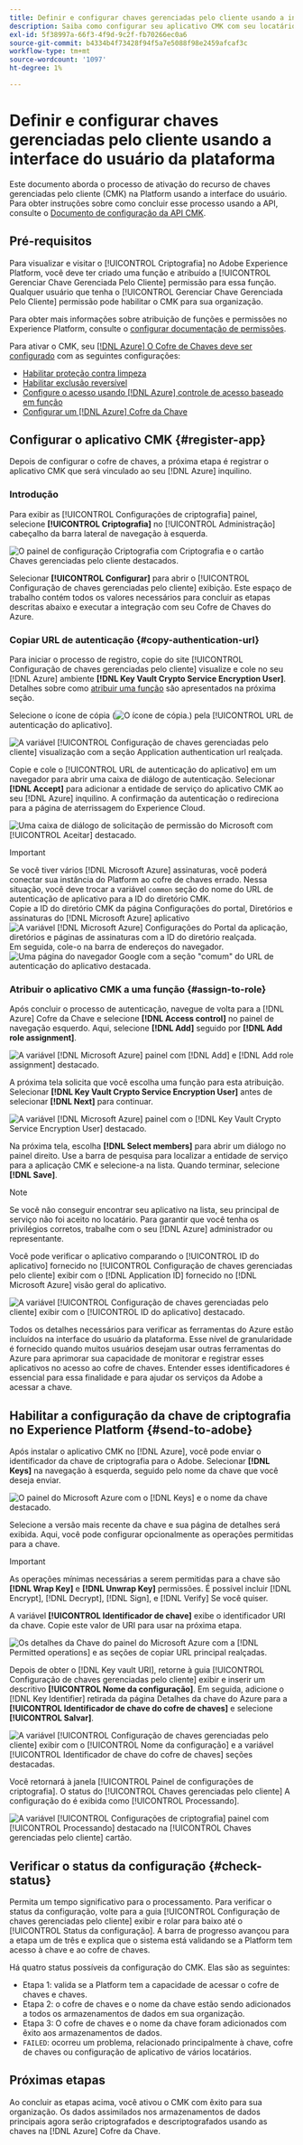 ```yaml
---
title: Definir e configurar chaves gerenciadas pelo cliente usando a interface do usuário da plataforma
description: Saiba como configurar seu aplicativo CMK com seu locatário do Azure e enviar sua ID de chave de criptografia para a Adobe Experience Platform.
exl-id: 5f38997a-66f3-4f9d-9c2f-fb70266ec0a6
source-git-commit: b4334b4f73428f94f5a7e5088f98e2459afcaf3c
workflow-type: tm+mt
source-wordcount: '1097'
ht-degree: 1%

---
```


# Definir e configurar chaves gerenciadas pelo cliente usando a interface do usuário da plataforma

Este documento aborda o processo de ativação do recurso de chaves gerenciadas pelo cliente (CMK) na Platform usando a interface do usuário. Para obter instruções sobre como concluir esse processo usando a API, consulte o [Documento de configuração da API CMK](./api-set-up.md).

## Pré-requisitos

Para visualizar e visitar o [!UICONTROL Criptografia] no Adobe Experience Platform, você deve ter criado uma função e atribuído a [!UICONTROL Gerenciar Chave Gerenciada Pelo Cliente] permissão para essa função. Qualquer usuário que tenha o [!UICONTROL Gerenciar Chave Gerenciada Pelo Cliente] permissão pode habilitar o CMK para sua organização.

Para obter mais informações sobre atribuição de funções e permissões no Experience Platform, consulte o [configurar documentação de permissões](https://experienceleague.adobe.com/docs/platform-learn/getting-started-for-data-architects-and-data-engineers/configure-permissions.html?lang=pt-BR).

Para ativar o CMK, seu [[!DNL Azure] O Cofre de Chaves deve ser configurado](./azure-key-vault-config.md) com as seguintes configurações:

* [Habilitar proteção contra limpeza](https://learn.microsoft.com/en-us/azure/key-vault/general/soft-delete-overview#purge-protection)
* [Habilitar exclusão reversível](https://learn.microsoft.com/en-us/azure/key-vault/general/soft-delete-overview)
* [Configure o acesso usando [!DNL Azure] controle de acesso baseado em função](https://learn.microsoft.com/en-us/azure/role-based-access-control/)
* [Configurar um [!DNL Azure] Cofre da Chave](./azure-key-vault-config.md)

## Configurar o aplicativo CMK {#register-app}

Depois de configurar o cofre de chaves, a próxima etapa é registrar o aplicativo CMK que será vinculado ao seu [!DNL Azure] inquilino.

### Introdução

Para exibir as [!UICONTROL Configurações de criptografia] painel, selecione **[!UICONTROL Criptografia]** no [!UICONTROL Administração] cabeçalho da barra lateral de navegação à esquerda.

![O painel de configuração Criptografia com Criptografia e o cartão Chaves gerenciadas pelo cliente destacados.](../../images/governance-privacy-security/customer-managed-keys/encryption-configraion.png)

Selecionar **[!UICONTROL Configurar]** para abrir o [!UICONTROL Configuração de chaves gerenciadas pelo cliente] exibição. Este espaço de trabalho contém todos os valores necessários para concluir as etapas descritas abaixo e executar a integração com seu Cofre de Chaves do Azure.

### Copiar URL de autenticação {#copy-authentication-url}

Para iniciar o processo de registro, copie do site [!UICONTROL Configuração de chaves gerenciadas pelo cliente] visualize e cole no seu [!DNL Azure] ambiente **[!DNL Key Vault Crypto Service Encryption User]**. Detalhes sobre como [atribuir uma função](#assign-to-role) são apresentados na próxima seção.

Selecione o ícone de cópia (![O ícone de cópia.](../../images/governance-privacy-security/customer-managed-keys/copy-icon.png)) pela [!UICONTROL URL de autenticação do aplicativo].

![A variável [!UICONTROL Configuração de chaves gerenciadas pelo cliente] visualização com a seção Application authentication url realçada.](../../images/governance-privacy-security/customer-managed-keys/application-authentication-url.png)

Copie e cole o [!UICONTROL URL de autenticação do aplicativo] em um navegador para abrir uma caixa de diálogo de autenticação. Selecionar **[!DNL Accept]** para adicionar a entidade de serviço do aplicativo CMK ao seu [!DNL Azure] inquilino. A confirmação da autenticação o redireciona para a página de aterrissagem do Experience Cloud.

![Uma caixa de diálogo de solicitação de permissão do Microsoft com [!UICONTROL Aceitar] destacado.](../../images/governance-privacy-security/customer-managed-keys/app-permission.png)

>[!IMPORTANT]
>
>Se você tiver vários [!DNL Microsoft Azure] assinaturas, você poderá conectar sua instância do Platform ao cofre de chaves errado. Nessa situação, você deve trocar a variável `common` seção do nome do URL de autenticação de aplicativo para a ID do diretório CMK.<br>Copie a ID do diretório CMK da página Configurações do portal, Diretórios e assinaturas do [!DNL Microsoft Azure] aplicativo<br>![A variável [!DNL Microsoft Azure] Configurações do Portal da aplicação, diretórios e páginas de assinaturas com a ID do diretório realçada.](../../images/governance-privacy-security/customer-managed-keys/directory-id.png)<br>Em seguida, cole-o na barra de endereços do navegador.<br>![Uma página do navegador Google com a seção &quot;comum&quot; do URL de autenticação do aplicativo destacada.](../../images/governance-privacy-security/customer-managed-keys/common-url-section.png)

### Atribuir o aplicativo CMK a uma função {#assign-to-role}

Após concluir o processo de autenticação, navegue de volta para a [!DNL Azure] Cofre da Chave e selecione **[!DNL Access control]** no painel de navegação esquerdo. Aqui, selecione **[!DNL Add]** seguido por **[!DNL Add role assignment]**.

![A variável [!DNL Microsoft Azure] painel com [!DNL Add] e [!DNL Add role assignment] destacado.](../../images/governance-privacy-security/customer-managed-keys/add-role-assignment.png)

A próxima tela solicita que você escolha uma função para esta atribuição. Selecionar **[!DNL Key Vault Crypto Service Encryption User]** antes de selecionar **[!DNL Next]** para continuar.

![A variável [!DNL Microsoft Azure] painel com o [!DNL Key Vault Crypto Service Encryption User] destacado.](../../images/governance-privacy-security/customer-managed-keys/select-role.png)

Na próxima tela, escolha **[!DNL Select members]** para abrir um diálogo no painel direito. Use a barra de pesquisa para localizar a entidade de serviço para a aplicação CMK e selecione-a na lista. Quando terminar, selecione **[!DNL Save]**.

>[!NOTE]
>
>Se você não conseguir encontrar seu aplicativo na lista, seu principal de serviço não foi aceito no locatário. Para garantir que você tenha os privilégios corretos, trabalhe com o seu [!DNL Azure] administrador ou representante.

Você pode verificar o aplicativo comparando o [!UICONTROL ID do aplicativo] fornecido no [!UICONTROL Configuração de chaves gerenciadas pelo cliente] exibir com o [!DNL Application ID] fornecido no [!DNL Microsoft Azure] visão geral do aplicativo.

![A variável [!UICONTROL Configuração de chaves gerenciadas pelo cliente] exibir com o [!UICONTROL ID do aplicativo] destacado.](../../images/governance-privacy-security/customer-managed-keys/application-id.png)

Todos os detalhes necessários para verificar as ferramentas do Azure estão incluídos na interface do usuário da plataforma. Esse nível de granularidade é fornecido quando muitos usuários desejam usar outras ferramentas do Azure para aprimorar sua capacidade de monitorar e registrar esses aplicativos no acesso ao cofre de chaves. Entender esses identificadores é essencial para essa finalidade e para ajudar os serviços da Adobe a acessar a chave.

## Habilitar a configuração da chave de criptografia no Experience Platform {#send-to-adobe}

Após instalar o aplicativo CMK no [!DNL Azure], você pode enviar o identificador da chave de criptografia para o Adobe. Selecionar **[!DNL Keys]** na navegação à esquerda, seguido pelo nome da chave que você deseja enviar.

![O painel do Microsoft Azure com o [!DNL Keys] e o nome da chave destacado.](../../images/governance-privacy-security/customer-managed-keys/select-key.png)

Selecione a versão mais recente da chave e sua página de detalhes será exibida. Aqui, você pode configurar opcionalmente as operações permitidas para a chave.

>[!IMPORTANT]
>
>As operações mínimas necessárias a serem permitidas para a chave são **[!DNL Wrap Key]** e **[!DNL Unwrap Key]** permissões. É possível incluir [!DNL Encrypt], [!DNL Decrypt], [!DNL Sign], e [!DNL Verify] Se você quiser.

A variável **[!UICONTROL Identificador de chave]** exibe o identificador URI da chave. Copie este valor de URI para usar na próxima etapa.

![Os detalhes da Chave do painel do Microsoft Azure com a [!DNL Permitted operations] e as seções de copiar URL principal realçadas.](../../images/governance-privacy-security/customer-managed-keys/copy-key-url.png)

Depois de obter o [!DNL Key vault URI], retorne à guia [!UICONTROL Configuração de chaves gerenciadas pelo cliente] exibir e inserir um descritivo **[!UICONTROL Nome da configuração]**. Em seguida, adicione o [!DNL Key Identifier] retirada da página Detalhes da chave do Azure para a **[!UICONTROL Identificador de chave do cofre de chaves]** e selecione **[!UICONTROL Salvar]**.

![A variável [!UICONTROL Configuração de chaves gerenciadas pelo cliente] exibir com o [!UICONTROL Nome da configuração] e a variável [!UICONTROL Identificador de chave do cofre de chaves] seções destacadas.](../../images/governance-privacy-security/customer-managed-keys/configuration-name.png)

Você retornará à janela [!UICONTROL Painel de configurações de criptografia]. O status do [!UICONTROL Chaves gerenciadas pelo cliente] A configuração do é exibida como [!UICONTROL Processando].

![A variável [!UICONTROL Configurações de criptografia] painel com [!UICONTROL Processando] destacado na [!UICONTROL Chaves gerenciadas pelo cliente] cartão.](../../images/governance-privacy-security/customer-managed-keys/processing.png)

## Verificar o status da configuração {#check-status}

Permita um tempo significativo para o processamento. Para verificar o status da configuração, volte para a guia [!UICONTROL Configuração de chaves gerenciadas pelo cliente] exibir e rolar para baixo até o [!UICONTROL Status da configuração]. A barra de progresso avançou para a etapa um de três e explica que o sistema está validando se a Platform tem acesso à chave e ao cofre de chaves.

Há quatro status possíveis da configuração do CMK. Elas são as seguintes:

* Etapa 1: valida se a Platform tem a capacidade de acessar o cofre de chaves e chaves.
* Etapa 2: o cofre de chaves e o nome da chave estão sendo adicionados a todos os armazenamentos de dados em sua organização.
* Etapa 3: O cofre de chaves e o nome da chave foram adicionados com êxito aos armazenamentos de dados.
* `FAILED`: ocorreu um problema, relacionado principalmente à chave, cofre de chaves ou configuração de aplicativo de vários locatários.

## Próximas etapas

Ao concluir as etapas acima, você ativou o CMK com êxito para sua organização. Os dados assimilados nos armazenamentos de dados principais agora serão criptografados e descriptografados usando as chaves na [!DNL Azure] Cofre da Chave.
